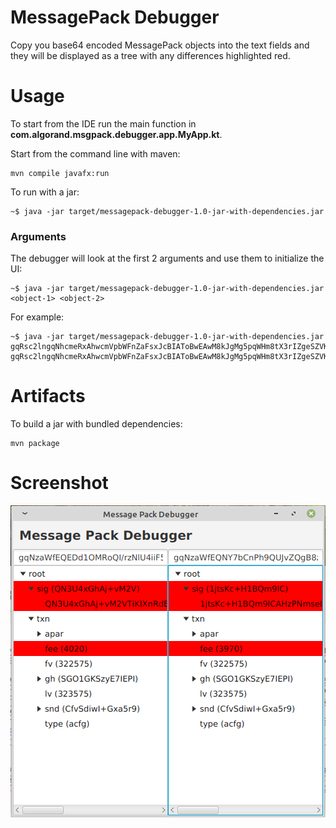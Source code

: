 # MessagePack Debugger

Copy you base64 encoded MessagePack objects into the text fields and they will be displayed as a tree with any differences highlighted red.

# Usage

To start from the IDE run the main function in **com.algorand.msgpack.debugger.app.MyApp.kt**.

Start from the command line with maven:
```
mvn compile javafx:run
```

To run with a jar:
```
~$ java -jar target/messagepack-debugger-1.0-jar-with-dependencies.jar
```

### Arguments

The debugger will look at the first 2 arguments and use them to initialize the UI:
```
~$ java -jar target/messagepack-debugger-1.0-jar-with-dependencies.jar <object-1> <object-2>
```

For example:
```
~$ java -jar target/messagepack-debugger-1.0-jar-with-dependencies.jar gqRsc2lngqNhcmeRxAhwcmVpbWFnZaFsxJcBIAToBwEAwM8kJgMg5pqWHm8tX3rIZgeSZVK+mCNe0zNjyoiRi7nJOKkVtvkgEHZhE08h/HwCIj1Qq56zYAvD/8NxJCOh5Hux+anb9V8g/ryguxRKWk6ntDikaBrIDmyhBby2B/xWUyXJVpX2ohMxASIOMRAjEhAxBzIDEhAxCCQSEDEJKBItAykSEDEJKhIxAiUNEBEQo3R4boelY2xvc2XEIOaalh5vLV96yGYHkmVSvpgjXtMzY8qIkYu5yTipFbb5o2ZlZc0D6KJmdgGiZ2jEIBB2YRNPIfx8AiI9UKues2ALw//DcSQjoeR7sfmp2/Vfomx2ZKNzbmTEIAXpFmK85H3IBcFHiLtBPZNeppVgQscpIfaGLin5FHM5pHR5cGWjcGF5 gqRsc2lngqNhcmeRxAhwcmVpbWFnZaFsxJcBIAToBwEAwM8kJgMg5pqWHm8tX3rIZgeSZVK+mCNe0zNjyoiRi7nJOKkVtvkgEHZhE08h/HwCIj1Qq56zYAvD/8NxJCOh5Hux+anb9V8g/ryguxRKWk6ntDikaBrIDmyhBby2B/xWUyXJVpX2ohMxASIOMRAjEhAxBzIDEhAxCCQSEDEJKBItASkSEDEJKhIxAiUNEBEQo3R4boelY2xvc2XEIOaalh5vLV96yGYHkmVSvpgjXtMzY8qIkYu5yTipFbb5o2ZlZc0D6KJmdgGiZ2jEIH+DsWV/8fxTuS3BgUih1l38LUsfo9Z3KErd0gASbZBpomx2ZKNzbmTEIChyiO42rPQZmq42un3UDl1H3kZii2K4CElLvSrIU+oqpHR5cGWjcGF5
```


# Artifacts

To build a jar with bundled dependencies:
```
mvn package
```

# Screenshot
![Screenshot showing different objects loaded](/screenshots/screenshot.png?raw=true "Screenshot showing different objects loaded")
